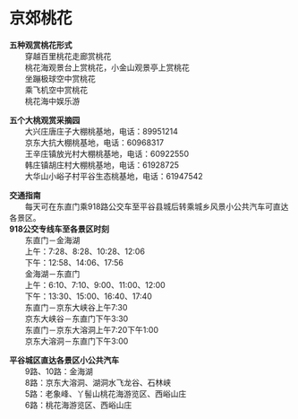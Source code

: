 # 京郊桃花  
  
**五种观赏桃花形式**  
&emsp;&emsp;穿越百里桃花走廊赏桃花  
&emsp;&emsp;桃花海观景台上赏桃花，小金山观景亭上赏桃花  
&emsp;&emsp;坐蹦极球空中赏桃花  
&emsp;&emsp;乘飞机空中赏桃花  
&emsp;&emsp;桃花海中娱乐游  
  
**五个大桃观赏采摘园**  
&emsp;&emsp;大兴庄唐庄子大棚桃基地，电话：89951214  
&emsp;&emsp;京东大抗大棚桃基地，电话：60968317  
&emsp;&emsp;王辛庄镇放光村大棚桃基地，电话：60922550  
&emsp;&emsp;韩庄镇胡庄村大棚桃基地，电话：61928725  
&emsp;&emsp;大华山小峪子村平谷生态桃基地，电话：61947542  
  
**交通指南**  
&emsp;&emsp;每天可在东直门乘918路公交车至平谷县城后转乘城乡风景小公共汽车可直达各景区。   
**918公交专线车至各景区时刻**  
&emsp;&emsp;东直门－金海湖  
&emsp;&emsp;上午：7:28、8:28、10:28、12:06  
&emsp;&emsp;下午：12:58、14:06、17:56  
&emsp;&emsp;金海湖－东直门  
&emsp;&emsp;上午：6:10、7:10、9:00、11:00、12:00  
&emsp;&emsp;下午：13:30、15:00、16:40、17:40  
&emsp;&emsp;东直门－京东大峡谷上午7:30  
&emsp;&emsp;京东大峡谷－东直门下午3:30  
&emsp;&emsp;东直门－京东大溶洞上午7:20下午1:00  
&emsp;&emsp;京东大溶洞－东直门下午3:00  
  
**平谷城区直达各景区小公共汽车**  
&emsp;&emsp;9路、10路：金海湖  
&emsp;&emsp;8路：京东大溶洞、湖洞水飞龙谷、石林峡  
&emsp;&emsp;5路：老象峰、丫髻山桃花海游览区、西峪山庄  
&emsp;&emsp;6路：桃花海游览区、西峪山庄 